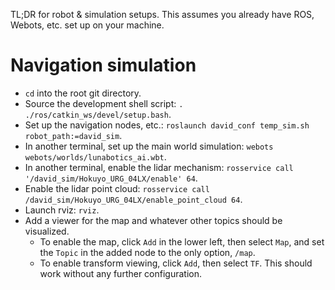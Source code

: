 TL;DR for robot & simulation setups. This assumes you already have
ROS, Webots, etc. set up on your machine.

# Navigation simulation

- `cd` into the root git directory.
- Source the development shell script: `. ./ros/catkin_ws/devel/setup.bash`.
- Set up the navigation nodes, etc.: `roslaunch david_conf temp_sim.sh robot_path:=david_sim`.
- In another terminal, set up the main world simulation: `webots webots/worlds/lunabotics_ai.wbt`.
- In another terminal, enable the lidar mechanism: `rosservice call '/david_sim/Hokuyo_URG_04LX/enable' 64`.
- Enable the lidar point cloud: `rosservice call /david_sim/Hokuyo_URG_04LX/enable_point_cloud 64`.
- Launch rviz: `rviz`.
- Add a viewer for the map and whatever other topics should be visualized.
  - To enable the map, click `Add` in the lower left, then select `Map`, and set the `Topic` in the added node to the only option, `/map`.
  - To enable transform viewing, click `Add`, then select `TF`. This should work without any further configuration.
